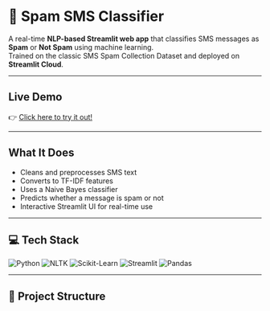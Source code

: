 # 📩 Spam SMS Classifier

A real-time **NLP-based Streamlit web app** that classifies SMS messages as **Spam** or **Not Spam** using machine learning.  
Trained on the classic SMS Spam Collection Dataset and deployed on **Streamlit Cloud**.

---

## Live Demo

👉 [Click here to try it out!](https://auromirajayakumar-spam-sms-classifier.streamlit.app/)

---

##  What It Does

- Cleans and preprocesses SMS text
- Converts to TF-IDF features
- Uses a Naive Bayes classifier
- Predicts whether a message is spam or not
- Interactive Streamlit UI for real-time use

---

## 💻 Tech Stack

![Python](https://img.shields.io/badge/Python-3776AB?style=for-the-badge&logo=python&logoColor=white)
![NLTK](https://img.shields.io/badge/NLTK-Work_in_Progress-orange?style=for-the-badge)
![Scikit-Learn](https://img.shields.io/badge/Scikit--Learn-F7931E?style=for-the-badge&logo=scikit-learn&logoColor=white)
![Streamlit](https://img.shields.io/badge/Streamlit-FF4B4B?style=for-the-badge&logo=streamlit&logoColor=white)
![Pandas](https://img.shields.io/badge/Pandas-150458?style=for-the-badge&logo=pandas&logoColor=white)

---

## 📁 Project Structure

